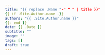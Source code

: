 ```yaml
---
title: "{{ replace .Name "-" " " | title }}"
{{ if .Site.Author.name -}}
authors: "{{ .Site.Author.name }}"
{{- end }}
date: {{ .Date }}
subtitle: ""
image: ""
tags: []
draft: true
---
```

